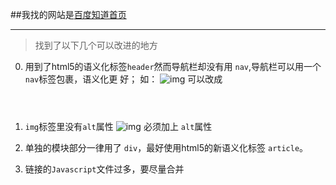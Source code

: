 ##我找的网站是[百度知道首页](https://zhidao.baidu.com/)
***
>找到了以下几个可以改进的地方

0.  用到了html5的语义化标签`header`然而导航栏却没有用  `nav`,导航栏可以用一个 `nav`标签包裹，语义化更
好；
如：
![img](http://upload-images.jianshu.io/upload_images/3416759-5737e89da89ce078.png?imageMogr2/auto-orient/strip%7CimageView2/2/w/1240)
可以改成
         <header id="header">
          <div id="search-box"></div>
          <nav></nav>
        </header>
1. `img`标签里没有`alt`属性
![img](http://upload-images.jianshu.io/upload_images/3416759-57f730598213a069.png?imageMogr2/auto-orient/strip%7CimageView2/2/w/1240)
必须加上 `alt`属性

2.  单独的模块部分一律用了 `div`，最好使用html5的新语义化标签 `article`。

3. 链接的`Javascript`文件过多，要尽量合并